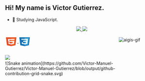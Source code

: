 ## Hi! My name is Victor Gutierrez.


- 🌱 Studying JavaScript.

<div align="center">
  <a href="https://github.com/Victor-Manuel-Gutierrez">
  <img height="180em" src="https://github-readme-stats.vercel.app/api?username=Victor-Manuel-Gutierrez&show_icons=true&theme=vision-friendly-dark&include_all_commits=true&count_private=true"/>
  <img height="180em" src="https://github-readme-stats.vercel.app/api/top-langs/?username=Victor-Manuel-Gutierrez&layout=compact&langs_count=7&theme=vision-friendly-dark"/>
</div>
 <div style="display: inline_block"><br>
    <img align="center" alt="Victor-HTML" height="30" width="40" src="https://raw.githubusercontent.com/devicons/devicon/master/icons/html5/html5-original.svg">
    <img align="center" alt="Victor-CSS" height="30" width="40" src="https://raw.githubusercontent.com/devicons/devicon/master/icons/css3/css3-original.svg">
   <img align="right" alt="aigis-gif" width="130" height="140" src="https://user-images.githubusercontent.com/103762797/164719353-94a08745-abac-4e27-b803-889422b9c8a7.gif"/>
  </div>

  ##
<div>
  <a href = "mailto:victorgutierrezys@gmail.com"><img src="https://img.shields.io/badge/Gmail-D14836?style=for-the-badge&logo=gmail&logoColor=white" target="_blank"></a>
</div>
   ![Snake animation](https://github.com/Victor-Manuel-Gutierrez/Victor-Manuel-Gutierrez/blob/output/github-contribution-grid-snake.svg)
